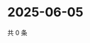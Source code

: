 # 2025-06-05

共 0 条

<!-- BEGIN ZHIHUQUESTIONS -->
<!-- 最后更新时间 Thu Jun 05 2025 13:12:26 GMT+0800 (China Standard Time) -->

<!-- END ZHIHUQUESTIONS -->
